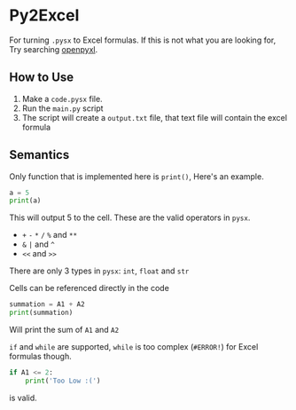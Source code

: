 # Py2Excel

For turning `.pysx` to Excel formulas.
If this is  not what you are looking for, Try searching [openpyxl](https://pypi.org/project/openpyxl/).

## How to Use
1. Make a `code.pysx` file.
2. Run the `main.py` script
3. The script will create a `output.txt` file, that text file will contain the excel formula

## Semantics
Only function that is implemented here is `print()`, Here's an example.
```python
a = 5
print(a)
```
This will output 5 to the cell.
These are the valid operators in `pysx`.
- `+` `-` `*` `/` `%` and `**`
- `&` `|` and `^`
- `<<` and `>>`

There are only 3 types in `pysx`: `int`, `float` and `str`

Cells can be referenced directly in the code
```python
summation = A1 + A2
print(summation)
```
Will print the sum of `A1` and `A2`

`if` and `while` are supported, `while` is too complex (`#ERROR!`) for Excel formulas though.
```python
if A1 <= 2:
    print('Too Low :(')
```
is valid.
